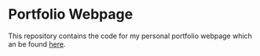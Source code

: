 # Portfolio Webpage

This repository contains the code for my personal portfolio webpage which an be found [here](https://dxbvo.github.io/).

